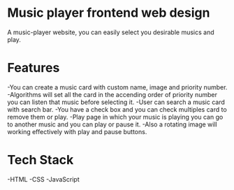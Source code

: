 # Music player frontend web design
A music-player website, you can easily select you desirable musics and play.

# Features 
-You can create a music card with custom name, image and priority number.
-Algorithms will set all the card in the accending order of priority number you can listen that music before selecting it.
-User can search a music card with search bar.
-You have a check box and you can check multiples card to remove them or play.
-Play page in which your music is playing you can go to another music and you can play or pause it.
-Also a rotating image will working effectively with play and pause buttons.

# Tech Stack
-HTML
-CSS
-JavaScript
